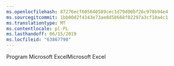 ```yaml
---
ms.openlocfilehash: 87276ecf605640589cec1d79d00bf26c970b94e4
ms.sourcegitcommit: 1bb00d2f4343e73ae8d58668f02297a3cf10a4c1
ms.translationtype: MT
ms.contentlocale: pl-PL
ms.lasthandoff: 06/15/2019
ms.locfileid: "63867790"
---
```

<span data-ttu-id="ce0d2-101">Program Microsoft Excel</span><span class="sxs-lookup"><span data-stu-id="ce0d2-101">Microsoft Excel</span></span>
